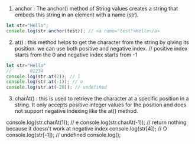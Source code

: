1. anchor : The anchor() method of String values creates a string that embeds this string in an <a> element with a name (<a name="...">str</a>).
```js
let str="Hello";
console.log(str.anchor(test)); // <a name="test">Hello</a>
```
2. at() : this method helps to get the character from the string by giving its position. we can use both positive and negative index.
// positive index starts from the 0 and negative index starts from -1

```js
let str="Hello"
//       01234
console.log(str.at(2)); // l
console.log(str.at(-1)); // o
console.log(str.at(-20)); // undefined
```


3. charAt() : this is used to retrieve the character at a specific position in a string. It only accepts positive integer values for the position and does not support negative indexing like the at() method.

console.log(str.charAt(1)); // e
console.log(str.charAt(-1)); // return nothing because it doesn't work at negative index
console.log(str[4]); // O
console.log(str[-1]); // undefined
console.log();
